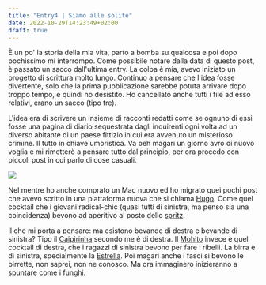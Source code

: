 ```yaml
---
title: "Entry4 | Siamo alle solite"
date: 2022-10-29T14:23:49+02:00
draft: true
---
```


È un po' la storia della mia vita, parto a bomba su qualcosa e poi dopo pochissimo mi interrompo. Come possibile notare dalla data di questo post, è passato un sacco dall'ultima entry. La colpa è mia, avevo iniziato un progetto di scrittura molto lungo. Continuo a pensare che l'idea fosse divertente, solo che la prima pubblicazione sarebbe potuta arrivare dopo troppo tempo, e quindi ho desistito. Ho cancellato anche tutti i file ad esso relativi, erano un sacco (tipo tre).

L'idea era di scrivere un insieme di racconti redatti come se ognuno di essi fosse una pagina di diario sequestrata dagli inquirenti ogni volta ad un diverso abitante di un paese fittizio in cui era avvenuto un misterioso crimine. Il tutto in chiave umoristica. Va beh magari un giorno avrò di nuovo voglia e mi rimetterò a pensare tutto dal principio, per ora procedo con piccoli post in cui parlo di cose casuali.

![](https://upload.wikimedia.org/wikipedia/commons/thumb/e/ed/Kasuari_gelambir-tunggal_Casuarius_unappendiculatus_Bandung_Zoo_6.jpg/2560px-Kasuari_gelambir-tunggal_Casuarius_unappendiculatus_Bandung_Zoo_6.jpg)

Nel mentre ho anche comprato un Mac nuovo ed ho migrato quei pochi post che avevo scritto in una piattaforma nuova che si chiama [Hugo](https://gohugo.io/getting-started/quick-start/). Come quel cocktail che i giovani radical-chic (quasi tutti di sinistra, ma penso sia una coincidenza) bevono ad aperitivo al posto dello [spritz](/entry4/spritz.jpeg).

Il che mi porta a pensare: ma esistono bevande di destra e bevande di sinistra? Tipo il [Caipirinha](https://ricette.giallozafferano.it/Caipirinha.html) secondo me è di destra. Il [Mohito](https://ricette.giallozafferano.it/Mojito.html) invece è quel cocktail di destra, che i ragazzi di sinistra bevono per fare i ribelli. La birra è di sinistra, specialmente la [Estrella](https://birraestrellagalicia.it/). Poi magari anche i fasci si bevono le birrette, non saprei, non ne conosco. Ma ora immaginero inizieranno a spuntare come i funghi.